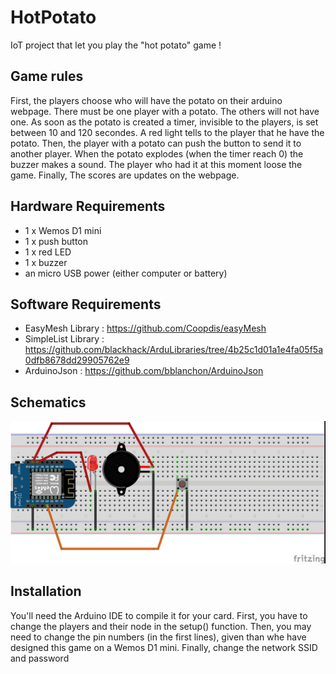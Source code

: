 # HotPotato
IoT project that let you play the "hot potato" game !

Game rules
-------------
 
First, the players choose who will have the potato on their arduino webpage.
There must be one player with a potato. The others will not have one.
As soon as the potato is created a timer, invisible to the players, is set between 10 and 120 secondes.
A red light tells to the player that he have the potato.
Then, the player with a potato can push the button to send it to another player.
When the potato explodes (when the timer reach 0) the buzzer makes a sound.
The player who had it at this moment loose the game.
Finally, The scores are updates on the webpage.
 
 
Hardware Requirements
-------------
 * 1 x Wemos D1 mini
 * 1 x push button
 * 1 x red LED
 * 1 x buzzer
 * an micro USB power (either computer or battery)

Software Requirements
-------------
 * EasyMesh Library : https://github.com/Coopdis/easyMesh
 * SimpleList Library : https://github.com/blackhack/ArduLibraries/tree/4b25c1d01a1e4fa05f5a0dfb8678dd29905762e9
 * ArduinoJson : https://github.com/bblanchon/ArduinoJson

Schematics
-------------
![Schematics](./Patate_breadboard.jpg)

Installation
-------------
You'll need the Arduino IDE to compile it for your card.
First, you have to change the players and their node in the setup() function. Then, you may need to change the pin numbers (in the first lines), given than whe have designed this game on a Wemos D1 mini. Finally, change the network SSID and password
